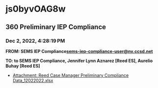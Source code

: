 # js0byvOAG8w
## 360 Preliminary IEP Compliance
### Dec 2, 2022, 4:28:19 PM
**FROM: SEMS IEP Compliance<sems-iep-compliance-user@nv.ccsd.net>**

**TO: to SEMS IEP Compliance, Jennifer Lynn Aznarez [Reed ES], Aurelio Buhay [Reed ES]**






* [Attachment: Reed Case Manager Preliminary Compliance Data_12022022.xlsx](js0byvOAG8w-attachment-1.xlsx)
